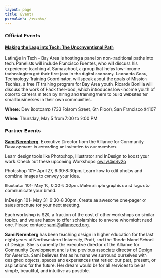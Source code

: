 ```yaml
---
layout: page
title: Events
permalink: /events/
---
```


<h3>Official Events</h3>

<h4><a href="http://www.meetup.com/Latinos-in-Tech-Bay-Area/events/230381934/">Making the Leap into Tech: The Unconventional Path</a></h4>

Latin@s in Tech - Bay Area is hosting a panel on non-traditional paths into tech.  Panelists will include Francisco Fuentes, who will discuss his experience teaching at Samaschool, a group that helps low-income technologists get their first jobs in the digital economy.  Leonardo Sosa, Technology Training Coordinator, will speak about the goals of Mission Techies, a free IT training program for Bay Area youth.  Ricardo Bonilla will discuss the work of Hack the Hood, which introduces low-income youth of color to careers in tech by hiring and training them to build websites for small businesses in their own communities.

<strong>Where:</strong> Dev Bootcamp (733 Folsom Street, 6th Floor), San Francisco 94107

<strong>When:</strong> Thursday, May 5 from 7:00 to 9:00 PM

<h3>Partner Events</h3>

<strong><a href="https://www.linkedin.com/in/saminerenberg" target="_blank">Sami Nerenberg</a></strong>, Executive Director from the Alliance for Community Development, is extending an invitation to our members.

Learn design tools like Photoshop, Illustrator and InDesign to boost your work. Check out these upcoming Workshops: <a href="http://ow.ly/4mSv2o" target="_blank">ow.ly/4mSv2o</a>

Photoshop 101– April 27, 6:30-8:30pm. Learn how to edit photos and combine images to convey your idea. 

Illustrator 101– May 10, 6:30-8:30pm. Make simple graphics and logos to communicate your brand. 

InDesign 101– May 31, 6:30-8:30pm. Create an awesome one-pager or sales brochure for your next meeting. 

Each workshop is $20, a fraction of the cost of other workshops on similar topics, and we are happy to offer scholarships to anyone who might need one.
Please contact: sami@alliancecd.org.

<strong>Sami Nerenberg</strong> has been teaching design in higher education for the last eight years at Northwestern University, 
Pratt, and the Rhode Island School of Design. She is currently the executive director of the Alliance for Community Development and is
the previous associate director of Design for America. 
Sami believes that as humans we surround ourselves with designed objects, spaces and experiences that reflect our past, present, or aspirations for the future. Her dream would be for all services to be as simple, beautiful, and intuitive as possible.


